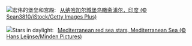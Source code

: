 ![](https://www.bing.com/th?id=OHR.NahargarhFort_ZH-CN7681434372_UHD.jpg&w=1000)宏伟的堡垒和宫殿:&nbsp;&ensp;[从纳哈加尔城堡鸟瞰斋浦尔，印度 (© Sean3810/iStock/Getty Images Plus)](https://www.bing.com/th?id=OHR.NahargarhFort_ZH-CN7681434372_UHD.jpg)
<br><br/>
![](https://www.bing.com/th?id=OHR.RedSeaStars_EN-US6473635643_UHD.jpg&w=1000)Stars in daylight:&nbsp;&ensp;[Mediterranean red sea stars, Mediterranean Sea (© Hans Leijnse/Minden Pictures)](https://www.bing.com/th?id=OHR.RedSeaStars_EN-US6473635643_UHD.jpg)
<br><br/>
